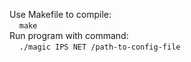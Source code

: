 Use Makefile to compile:<br/>
&nbsp;&nbsp;&nbsp;&nbsp;`make`<br/>
Run program with command:<br/>
&nbsp;&nbsp;&nbsp;&nbsp;`./magic IPS NET /path-to-config-file`<br/>
